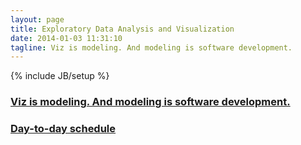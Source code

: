 ```yaml
---
layout: page
title: Exploratory Data Analysis and Visualization
date: 2014-01-03 11:31:10
tagline: Viz is modeling. And modeling is software development.
---
```

{% include JB/setup %}


### [Viz is modeling. And modeling is software development.](intro.html) ###

### [Day-to-day schedule](http://github.com/stat4701/edav/blob/gh-pages/agenda.md) ###

